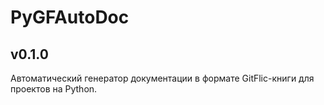 # PyGFAutoDoc
## v0.1.0

Автоматический генератор документации
в формате GitFlic-книги для проектов на Python.
